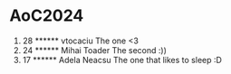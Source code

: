 # AoC2024

1) 28 ******  vtocaciu The one <3
2) 24 ******  Mihai Toader The second :))
3) 17 ******  Adela Neacsu The one that likes to sleep :D